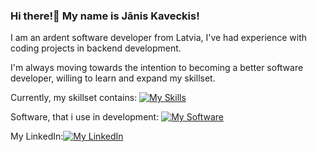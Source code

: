 ### Hi there!👋 My name is Jānis Kaveckis!

I am an ardent software developer from Latvia, I've had experience with coding projects in backend development.

I'm always moving towards the intention to becoming a better software developer, willing to learn and expand my skillset.

Currently, my skillset contains:
[![My Skills](https://skillicons.dev/icons?i=java,spring,js,ts,maven,gradle,postgres,git)](https://skillicons.dev)

Software, that i use in development:
[![My Software](https://skillicons.dev/icons?i=idea,vscode,docker,postman)](https://skillicons.dev)

My LinkedIn:[![My LinkedIn](https://skillicons.dev/icons?i=linkedin)](https://www.linkedin.com/in/janiskaveckis/) 
